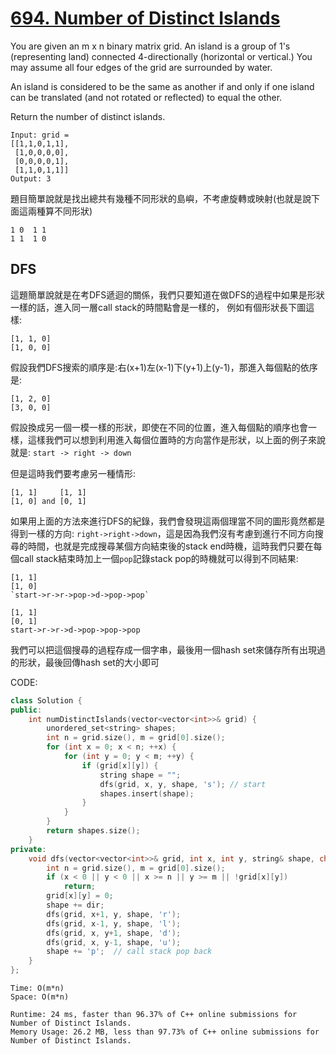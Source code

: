 # [694. Number of Distinct Islands](https://leetcode.com/problems/number-of-distinct-islands/)

You are given an m x n binary matrix grid. An island is a group of 1's (representing land) connected 4-directionally (horizontal or vertical.) You may assume all four edges of the grid are surrounded by water.

An island is considered to be the same as another if and only if one island can be translated (and not rotated or reflected) to equal the other.

Return the number of distinct islands.

```
Input: grid = 
[[1,1,0,1,1],
 [1,0,0,0,0],
 [0,0,0,0,1],
 [1,1,0,1,1]]
Output: 3
```

題目簡單說就是找出總共有幾種不同形狀的島嶼，不考慮旋轉或映射(也就是說下面這兩種算不同形狀)
```
1 0  1 1
1 1  1 0
```

## DFS
這題簡單說就是在考DFS遞迴的關係，我們只要知道在做DFS的過程中如果是形狀一樣的話，進入同一層call stack的時間點會是一樣的，
例如有個形狀長下圖這樣:
```
[1, 1, 0]
[1, 0, 0]
```
假設我們DFS搜索的順序是:右(x+1)左(x-1)下(y+1)上(y-1)，那進入每個點的依序是:
```
[1, 2, 0]
[3, 0, 0]
```

假設換成另一個一模一樣的形狀，即使在不同的位置，進入每個點的順序也會一樣，這樣我們可以想到利用進入每個位置時的方向當作是形狀，以上面的例子來說就是: `start -> right -> down`

但是這時我們要考慮另一種情形:
```
[1, 1]     [1, 1]
[1, 0] and [0, 1]
```
如果用上面的方法來進行DFS的紀錄，我們會發現這兩個理當不同的圖形竟然都是得到一樣的方向: `right->right->down`，這是因為我們沒有考慮到進行不同方向搜尋的時間，也就是完成搜尋某個方向結束後的stack end時機，這時我們只要在每個call stack結束時加上一個`pop`記錄stack pop的時機就可以得到不同結果:
```
[1, 1]
[1, 0]
`start->r->r->pop->d->pop->pop`

[1, 1]
[0, 1]
start->r->r->d->pop->pop->pop
```

我們可以把這個搜尋的過程存成一個字串，最後用一個hash set來儲存所有出現過的形狀，最後回傳hash set的大小即可

CODE:
```cpp
class Solution {
public:
    int numDistinctIslands(vector<vector<int>>& grid) {
        unordered_set<string> shapes;
        int n = grid.size(), m = grid[0].size();
        for (int x = 0; x < n; ++x) {
            for (int y = 0; y < m; ++y) {
                if (grid[x][y]) {
                    string shape = "";
                    dfs(grid, x, y, shape, 's'); // start
                    shapes.insert(shape);
                }
            }
        }
        return shapes.size();
    }
private:
    void dfs(vector<vector<int>>& grid, int x, int y, string& shape, char dir) {
        int n = grid.size(), m = grid[0].size();
        if (x < 0 || y < 0 || x >= n || y >= m || !grid[x][y])
            return;
        grid[x][y] = 0;
        shape += dir;
        dfs(grid, x+1, y, shape, 'r');
        dfs(grid, x-1, y, shape, 'l');
        dfs(grid, x, y+1, shape, 'd');
        dfs(grid, x, y-1, shape, 'u');
        shape += 'p';  // call stack pop back
    }
};
```

```
Time: O(m*n)
Space: O(m*n)
```

```
Runtime: 24 ms, faster than 96.37% of C++ online submissions for Number of Distinct Islands.
Memory Usage: 26.2 MB, less than 97.73% of C++ online submissions for Number of Distinct Islands.
```
